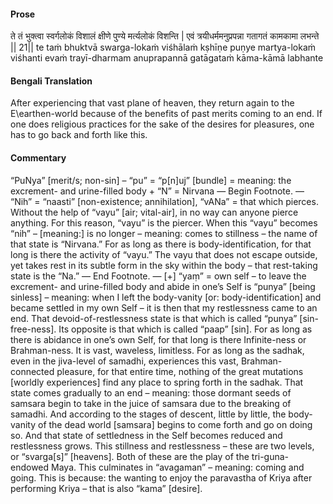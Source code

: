 #### Prose 

ते तं भुक्त्वा स्वर्गलोकं विशालं
क्षीणे पुण्ये मर्त्यलोकं विशन्ति |
एवं त्रयीधर्ममनुप्रपन्ना
गतागतं कामकामा लभन्ते || 21||
te taṁ bhuktvā swarga-lokaṁ viśhālaṁ
kṣhīṇe puṇye martya-lokaṁ viśhanti
evaṁ trayī-dharmam anuprapannā
gatāgataṁ kāma-kāmā labhante

 #### Bengali Translation 

After experiencing that vast plane of heaven, they return again to the E\earthen-world because of the benefits of past merits coming to an end. If one does religious practices for the sake of the desires for pleasures, one has to go back and forth like this.

 #### Commentary 

“PuNya” [merit/s; non-sin] – “pu” = “p[n]uj” [bundle] = meaning: the excrement- and urine-filled body + “N” = Nirvana — Begin Footnote. — “Nih” = “naasti” [non-existence; annihilation], “vANa” = that which pierces. Without the help of “vayu” [air; vital-air], in no way can anyone pierce anything. For this reason, “vayu” is the piercer. When this “vayu” becomes “nih” – [meaning:] is no longer – meaning: comes to stillness – the name of that state is “Nirvana.” For as long as there is body-identification, for that long is there the activity of “vayu.” The vayu that does not escape outside, yet takes rest in its subtle form in the sky within the body – that rest-taking state is the “Na.” — End Footnote. — [+] “yaṃ” = own self – to leave the excrement- and urine-filled body and abide in one’s Self is “punya” [being sinless] – meaning: when I left the body-vanity [or: body-identification] and became settled in my own Self – it is then that my restlessness came to an end. That devoid-of-restlessness state is that which is called “punya” [sin-free-ness]. Its opposite is that which is called “paap” [sin]. For as long as there is abidance in one’s own Self, for that long is there Infinite-ness or Brahman-ness. It is vast, waveless, limitless. For as long as the sadhak, even in the jiva-level of samadhi, experiences this vast, Brahman-connected pleasure, for that entire time, nothing of the great mutations [worldly experiences] find any place to spring forth in the sadhak. That state comes gradually to an end – meaning: those dormant seeds of samsara begin to take in the juice of samsara due to the breaking of samadhi. And according to the stages of descent, little by little, the body-vanity of the dead world [samsara] begins to come forth and go on doing so. And that state of settledness in the Self becomes reduced and restlessness grows. This stillness and restlessness – these are two levels, or “svarga[s]” [heavens]. Both of these are the play of the tri-guna-endowed Maya. This culminates in “avagaman” – meaning: coming and going. This is because: the wanting to enjoy the paravastha of Kriya after performing Kriya – that is also “kama” [desire].